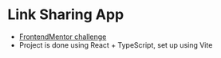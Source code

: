 # Link Sharing App

- [FrontendMentor challenge](https://www.frontendmentor.io/challenges/linksharing-app-Fbt7yweGsT)
- Project is done using React + TypeScript, set up using Vite